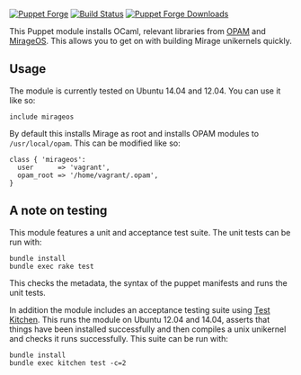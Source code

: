 [![Puppet
Forge](http://img.shields.io/puppetforge/v/garethr/mirageos.svg)](https://forge.puppetlabs.com/garethr/miraageos)
[![Build
Status](https://secure.travis-ci.org/garethr/garethr-mirageos.png)](http://travis-ci.org/garethr/garethr-mirageos)
[![Puppet Forge
Downloads](http://img.shields.io/puppetforge/dt/garethr/mirageos.svg)](https://forge.puppetlabs.com/garethr/mirageos)


This Puppet module installs OCaml, relevant libraries from
[OPAM](http://opam.ocamlpro.com/) and [MirageOS](http://openmirage.org/).
This allows you to get on with building Mirage unikernels quickly.


## Usage

The module is currently tested on Ubuntu 14.04 and 12.04. You can use
it like so:

```puppet
include mirageos
```

By default this installs Mirage as root and installs OPAM modules to
`/usr/local/opam`. This can be modified like so:

```puppet
class { 'mirageos':
  user      => 'vagrant',
  opam_root => '/home/vagrant/.opam',
}
```

## A note on testing

This module features a unit and acceptance test suite. The unit tests
can be run with:

```
bundle install
bundle exec rake test
```

This checks the metadata, the syntax of the puppet manifests and runs
the unit tests.

In addition the module includes an acceptance testing suite using
[Test Kitchen](http://kitchen.ci/). This runs the module on Ubuntu 12.04
and 14.04, asserts that things have been installed successfully and then
compiles a unix unikernel and checks it runs successfully. This suite
can be run with:

```
bundle install
bundle exec kitchen test -c=2
```

